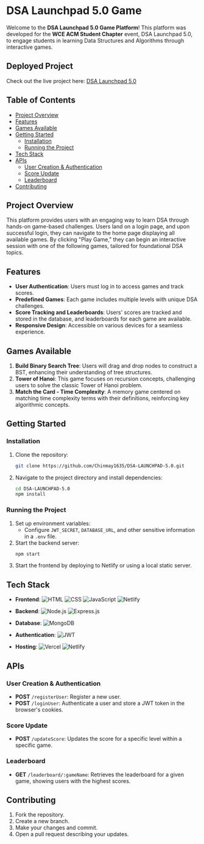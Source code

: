 
# DSA Launchpad 5.0 Game

Welcome to the **DSA Launchpad 5.0 Game Platform**! This platform was developed for the **WCE ACM Student Chapter** event, DSA Launchpad 5.0, to engage students in learning Data Structures and Algorithms through interactive games.

## Deployed Project

Check out the live project here: [DSA Launchpad 5.0](https://dsa-launchpad-5.netlify.app/)


## Table of Contents
- [Project Overview](#project-overview)
- [Features](#features)
- [Games Available](#games-available)
- [Getting Started](#getting-started)
  - [Installation](#installation)
  - [Running the Project](#running-the-project)
- [Tech Stack](#tech-stack)
- [APIs](#apis)
  - [User Creation & Authentication](#user-creation--authentication)
  - [Score Update](#score-update)
  - [Leaderboard](#leaderboard)
- [Contributing](#contributing)


## Project Overview

This platform provides users with an engaging way to learn DSA through hands-on game-based challenges. Users land on a login page, and upon successful login, they can navigate to the home page displaying all available games. By clicking "Play Game," they can begin an interactive session with one of the following games, tailored for foundational DSA topics.

## Features

- **User Authentication**: Users must log in to access games and track scores.
- **Predefined Games**: Each game includes multiple levels with unique DSA challenges.
- **Score Tracking and Leaderboards**: Users' scores are tracked and stored in the database, and leaderboards for each game are available.
- **Responsive Design**: Accessible on various devices for a seamless experience.

## Games Available

1. **Build Binary Search Tree**: Users will drag and drop nodes to construct a BST, enhancing their understanding of tree structures.
2. **Tower of Hanoi**: This game focuses on recursion concepts, challenging users to solve the classic Tower of Hanoi problem.
3. **Match the Card - Time Complexity**: A memory game centered on matching time complexity terms with their definitions, reinforcing key algorithmic concepts.

## Getting Started

### Installation

1. Clone the repository:
   ```bash
   git clone https://github.com/Chinmay1635/DSA-LAUNCHPAD-5.0.git
   ```
2. Navigate to the project directory and install dependencies:
   ```bash
   cd DSA-LAUNCHPAD-5.0
   npm install
   ```

### Running the Project

1. Set up environment variables:
   - Configure `JWT_SECRET`, `DATABASE_URL`, and other sensitive information in a `.env` file.
2. Start the backend server:
   ```bash
   npm start
   ```
3. Start the frontend by deploying to Netlify or using a local static server.

## Tech Stack

- **Frontend**: 
  ![HTML](https://img.shields.io/badge/HTML-E34F26?style=for-the-badge&logo=html5&logoColor=white) 
  ![CSS](https://img.shields.io/badge/CSS-1572B6?style=for-the-badge&logo=css3&logoColor=white) 
  ![JavaScript](https://img.shields.io/badge/JavaScript-F7DF1E?style=for-the-badge&logo=javascript&logoColor=black) 
  ![Netlify](https://img.shields.io/badge/Netlify-00C7B7?style=for-the-badge&logo=netlify&logoColor=white)

- **Backend**: 
  ![Node.js](https://img.shields.io/badge/Node.js-339933?style=for-the-badge&logo=node-dot-js&logoColor=white) 
  ![Express.js](https://img.shields.io/badge/Express.js-000000?style=for-the-badge&logo=express&logoColor=white)

- **Database**: 
  ![MongoDB](https://img.shields.io/badge/MongoDB-47A248?style=for-the-badge&logo=mongodb&logoColor=white)

- **Authentication**: 
  ![JWT](https://img.shields.io/badge/JWT-000000?style=for-the-badge&logo=jsonwebtokens&logoColor=white)

- **Hosting**: 
  ![Vercel](https://img.shields.io/badge/Vercel-000000?style=for-the-badge&logo=vercel&logoColor=white) 
  ![Netlify](https://img.shields.io/badge/Netlify-00C7B7?style=for-the-badge&logo=netlify&logoColor=white)


## APIs

### User Creation & Authentication

- **POST** `/registerUser`: Register a new user.
- **POST** `/loginUser`: Authenticate a user and store a JWT token in the browser's cookies.

### Score Update

- **POST** `/updateScore`: Updates the score for a specific level within a specific game.

### Leaderboard

- **GET** `/leaderboard/:gameName`: Retrieves the leaderboard for a given game, showing users with the highest scores.

## Contributing

1. Fork the repository.
2. Create a new branch.
3. Make your changes and commit.
4. Open a pull request describing your updates.

